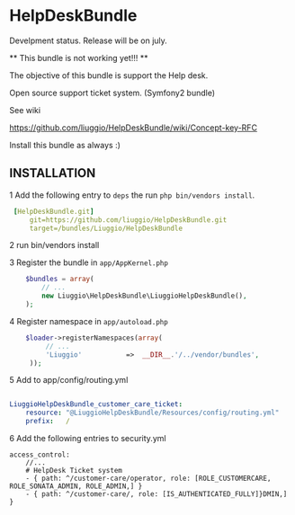 HelpDeskBundle
==========================

Develpment status. Release will be on july.


** This bundle is not working yet!!! **


The objective of this bundle is support the Help desk.

Open source support ticket system. (Symfony2 bundle)


See wiki

https://github.com/liuggio/HelpDeskBundle/wiki/Concept-key-RFC



Install this bundle as always :)


## INSTALLATION

1 Add the following entry to ``deps`` the run ``php bin/vendors install``.

``` yaml
 [HelpDeskBundle.git]
     git=https://github.com/liuggio/HelpDeskBundle.git
     target=/bundles/Liuggio/HelpDeskBundle
```

2 run bin/vendors install

3 Register the bundle in ``app/AppKernel.php``

``` php
    $bundles = array(
        // ...
        new Liuggio\HelpDeskBundle\LiuggioHelpDeskBundle(),
    );
```

4  Register namespace in ``app/autoload.php``

``` php
    $loader->registerNamespaces(array(
         // ...
         'Liuggio'           =>  __DIR__.'/../vendor/bundles',
     ));
```


5  Add to app/config/routing.yml

 ``` yaml

 LiuggioHelpDeskBundle_customer_care_ticket:
     resource: "@LiuggioHelpDeskBundle/Resources/config/routing.yml"
     prefix:   /

 ```


6 Add the following entries to security.yml

    access_control:
        //...
        # HelpDesk Ticket system
        - { path: ^/customer-care/operator, role: [ROLE_CUSTOMERCARE, ROLE_SONATA_ADMIN, ROLE_ADMIN,] }
        - { path: ^/customer-care/, role: [IS_AUTHENTICATED_FULLY]}DMIN,] }


